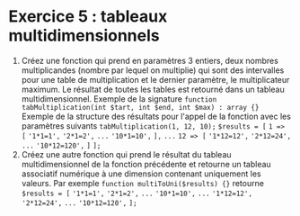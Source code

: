 # Exercice 5 : tableaux multidimensionnels

1. Créez une fonction qui prend en paramètres 3 entiers, deux nombres multiplicandes (nombre par lequel on multiplie) qui sont des intervalles pour une table de multiplication et le dernier paramètre, le multiplicateur maximum.
Le résultat de toutes les tables est retourné dans un tableau multidimensionnel.
Exemple de la signature `function tabMultiplication(int $tart, int $end, int $max) : array {}`
Exemple de la structure des résultats pour l'appel de la fonction avec les paramètres suivants `tabMultiplication(1, 12, 10);`
`$results = [`
  `1 => [`
    `'1*1=1',`
    `'2*1=2',`
    `...`
    `'10*1=10',`
  `],`
  `...`
  `12 => [`
    `'1*12=12',`
    `'2*12=24',`
    `...`
    `'10*12=120',`
  `]`
`];` 
2. Créez une autre fonction qui prend le résultat du tableau multidimensionnel de la fonction précédente et retourne un tableau associatif numérique à une dimension contenant uniquement les valeurs.
Par exemple `function multiToUni($results) {}` retourne 
`$results = [`
    `'1*1=1',`
    `'2*1=2',`
    `...`
    `'10*1=10',`
    `...`
    `'1*12=12',`
    `'2*12=24',`
    `...`
    `'10*12=120',`
`];`
